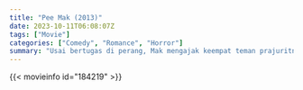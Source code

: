 ```yaml
---
title: "Pee Mak (2013)"
date: 2023-10-11T06:08:07Z
tags: ["Movie"]
categories: ["Comedy", "Romance", "Horror"]
summary: "Usai bertugas di perang, Mak mengajak keempat teman prajuritnya ke rumahnya. Setibanya di sana, mereka menyaksikan desa itu ketakutan akan hantu. Keempat sahabat itu mendengar rumor bahwa hantu itu adalah istri Mak, Nak. Berdasarkan cerita rakyat Thailand."
---
```


  <mux-player stream-type="on-demand"
  src="https://kp3d-my.sharepoint.com/personal/ryoo_kp3d_onmicrosoft_com/_layouts/15/download.aspx?share=ER3Pd0gxYR9Ht0N8FfMHvz0Bqc0mvld-KHuUi6btj--Brw" metadata-video-title="Pee Mak (2013)" prefer-playback="mse" controls>
 
  </mux-player>
  

{{< movieinfo id="184219" >}}

  <script src="https://cdn.jsdelivr.net/npm/@mux/mux-player"></script>
  
   <script type="application/ld+json">
 {
  "@context": "https://schema.org/",
  "@type": "VideoObject",
  "name": "Pee Mak (2013)",
  "contentUrl": "https://stream.mux.com/CD02ErD3omBOcWV2Vfk00Dqygn5ZHZ1LHBfEV6KoSwHDk.m3u8",
  "thumbnailUrl": "https://www.themoviedb.org/t/p/original/fkmscQgkuKXvnf0TozZsVfrDz24.jpg?width=314&fit_mode=preserve&time=25",
  "uploadDate": "2023-10-11T06:08:07Z",
}

</script>